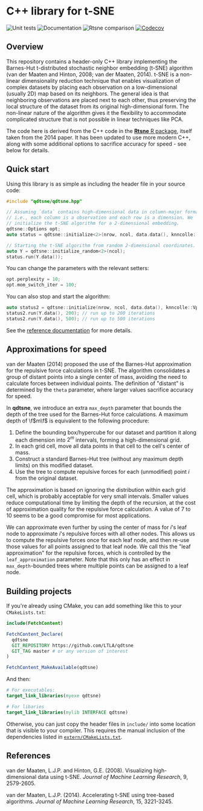 # C++ library for t-SNE

![Unit tests](https://github.com/LTLA/qdtsne/actions/workflows/run-tests.yaml/badge.svg)
![Documentation](https://github.com/LTLA/qdtsne/actions/workflows/doxygenate.yaml/badge.svg)
![Rtsne comparison](https://github.com/LTLA/qdtsne/actions/workflows/compare-Rtsne.yaml/badge.svg)
[![Codecov](https://codecov.io/gh/LTLA/qdtsne/branch/master/graph/badge.svg?token=CX6G39BM7B)](https://codecov.io/gh/LTLA/qdtsne)

## Overview

This repository contains a header-only C++ library implementing the Barnes-Hut t-distributed stochastic neighbor embedding (t-SNE) algorithm (van der Maaten and Hinton, 2008; van der Maaten, 2014).
t-SNE is a non-linear dimensionality reduction technique that enables visualization of complex datasets by placing each observation on a low-dimensional (usually 2D) map based on its neighbors.
The general idea is that neighboring observations are placed next to each other, thus preserving the local structure of the dataset from its original high-dimensional form.
The non-linear nature of the algorithm gives it the flexibility to accommodate complicated structure that is not possible in linear techniques like PCA.

The code here is derived from the C++ code in the [**Rtsne** R package](https://github.com/jkrijthe/Rtsne/), itself taken from the 2014 paper.
It has been updated to use more modern C++, along with some additional options to sacrifice accuracy for speed - see below for details.

## Quick start

Using this library is as simple as including the header file in your source code:

```cpp
#include "qdtsne/qdtsne.hpp"

// Assuming `data` contains high-dimensional data in column-major format,
// i.e., each column is a observation and each row is a dimension. We 
// initialize the t-SNE algorithm for a 2-dimensional embedding.
qdtsne::Options opt;
auto status = qdtsne::initialize<2>(nrow, ncol, data.data(), knncolle::VptreeBuilder(), opt);

// Starting the t-SNE algorithm from random 2-dimensional coordinates.
auto Y = qdtsne::initialize_random<2>(ncol); 
status.run(Y.data());
```

You can change the parameters with the relevant setters:

```cpp
opt.perplexity = 10;
opt.mom_switch_iter = 100;
```

You can also stop and start the algorithm:

```cpp
auto status2 = qdtsne::initialize(nrow, ncol, data.data(), knncolle::VptreeBuilder(), opt);
status2.run(Y.data(), 200); // run up to 200 iterations
status2.run(Y.data(), 500); // run up to 500 iterations
```

See the [reference documentation](https://ltla.github.io/qdtsne/) for more details.

## Approximations for speed

van der Maaten (2014) proposed the use of the Barnes-Hut approximation for the repulsive force calculations in t-SNE.
The algorithm consolidates a group of distant points into a single center of mass, avoiding the need to calculate forces between individual points. 
The definition of "distant" is determined by the `theta` parameter, where larger values sacrifice accuracy for speed.

In **qdtsne**, we introduce an extra `max_depth` parameter that bounds the depth of the tree used for the Barnes-Hut force calculations.
A maximum depth of \f$m\f$ is equivalent to the following procedure:

1. Define the bounding box/hypercube for our dataset and partition it along each dimension into $2^m$ intervals, forming a high-dimensional grid.
2. In each grid cell, move all data points in that cell to the cell's center of mass.
3. Construct a standard Barnes-Hut tree (without any maximum depth limits) on this modified dataset.
4. Use the tree to compute repulsive forces for each (unmodified) point $i$ from the original dataset.

The approximation is based on ignoring the distribution within each grid cell, which is probably acceptable for very small intervals.
Smaller values reduce computational time by limiting the depth of the recursion, at the cost of approximation quality for the repulsive force calculation.
A value of 7 to 10 seems to be a good compromise for most applications.

We can approximate even further by using the center of mass for $i$'s leaf node to approximate $i$'s repulsive forces with all other nodes.
This allows us to compute the repulsive forces once for each leaf node, and then re-use those values for all points assigned to that leaf node.
We call this the "leaf approximation" for the repulsive forces, which is controlled by the `leaf_approximation` parameter.
Note that this only has an effect in `max_depth`-bounded trees where multiple points can be assigned to a leaf node.

## Building projects

If you're already using CMake, you can add something like this to your `CMakeLists.txt`:

```cmake
include(FetchContent)

FetchContent_Declare(
  qdtsne 
  GIT_REPOSITORY https://github.com/LTLA/qdtsne
  GIT_TAG master # or any version of interest
)

FetchContent_MakeAvailable(qdtsne)
```

And then:

```cmake
# For executables:
target_link_libraries(myexe qdtsne)

# For libaries
target_link_libraries(mylib INTERFACE qdtsne)
```

Otherwise, you can just copy the header files in `include/` into some location that is visible to your compiler.
This requires the manual inclusion of the dependencies listed in [`extern/CMakeLists.txt`](extern/CMakeLists.txt).

## References

van der Maaten, L.J.P. and Hinton, G.E. (2008). 
Visualizing high-dimensional data using t-SNE. 
_Journal of Machine Learning Research_, 9, 2579-2605.

van der Maaten, L.J.P. (2014). 
Accelerating t-SNE using tree-based algorithms. 
_Journal of Machine Learning Research_, 15, 3221-3245.

